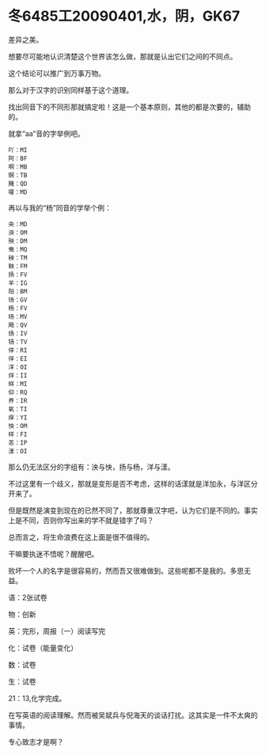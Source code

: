 # 冬6485工20090401,水，阴，GK67

差异之美。

想要尽可能地认识清楚这个世界该怎么做，那就是认出它们之间的不同点。

这个结论可以推广到万事万物。

那么对于汉字的识别同样基于这个道理。

找出同音下的不同形那就搞定啦！这是一个基本原则，其他的都是次要的，辅助的。

就拿“aa”音的字举例吧。

    吖：MI
    阿：BF
    啊：MB
    锕：TB
    腌：QD
    嗄：MD

再以与我的“杨”同音的学举个例：

    央：MD
    泱：OM
    殃：DM
    鸯：MQ
    秧：TM
    鞅：FM
    扬：FV
    羊：IG
    阳：BM
    玚：GV
    杨：FV
    旸：MV
    飏：QV
    炀：IV
    钖：TV
    佯：RI
    徉：EI
    洋：OI
    烊：II
    蛘：MI
    仰：RQ
    养：IR
    氧：TI
    痒：YI
    怏：OM
    样：FI
    恙：IP
    漾：OI

那么仍无法区分的字组有：泱与怏，扬与杨，洋与漾。

不过这里有一个歧义，那就是变形是否不考虑，这样的话漾就是洋加永，与洋区分开来了。

但是既然是演变到现在的已然不同了，那就尊重汉字吧，认为它们是不同的。事实上是不同，否则你写出来的学不就是错字了吗？

总而言之，将生命浪费在这上面是很不值得的。

干嘛要执迷不悟呢？醒醒吧。

败坏一个人的名字是很容易的，然而吾又很难做到。这些呢都不是我的。多思无益。

语：2张试卷

物：创新

英：完形，周报（一）阅读写完

化：试卷（能量变化）

数：试卷

生：试卷

21：13,化学完成。

在写英语的阅读理解。然而被吴斌兵与倪海天的谈话打扰。这其实是一件不太爽的事情。

专心致志才是啊？
